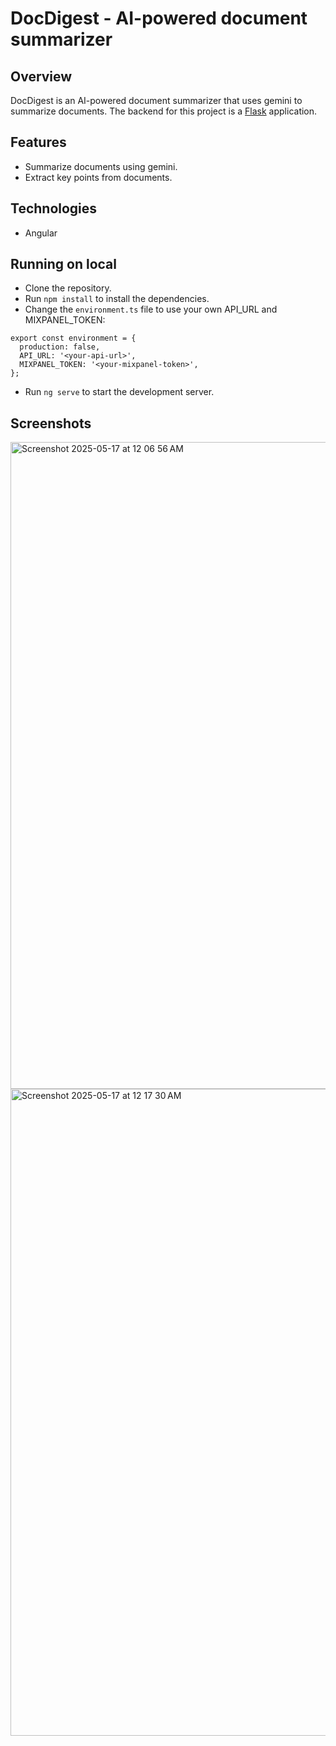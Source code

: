 # DocDigest - AI-powered document summarizer

## Overview

DocDigest is an AI-powered document summarizer that uses gemini to summarize documents. The backend for this project is a [Flask](https://github.com/suyashpatil78/docdigest-backend) application.

## Features

- Summarize documents using gemini.
- Extract key points from documents.

## Technologies

- Angular

## Running on local

- Clone the repository.
- Run `npm install` to install the dependencies.
- Change the `environment.ts` file to use your own API_URL and MIXPANEL_TOKEN:

```
export const environment = {
  production: false,
  API_URL: '<your-api-url>',
  MIXPANEL_TOKEN: '<your-mixpanel-token>',
};
```

- Run `ng serve` to start the development server.

## Screenshots

<img width="1035" alt="Screenshot 2025-05-17 at 12 06 56 AM" src="https://github.com/user-attachments/assets/8712a939-287e-4d86-9ff3-fea78b89eefd" />
<img width="1035" alt="Screenshot 2025-05-17 at 12 17 30 AM" src="https://github.com/user-attachments/assets/6552c984-e51d-44e1-966b-685d1d4b10d5" />




